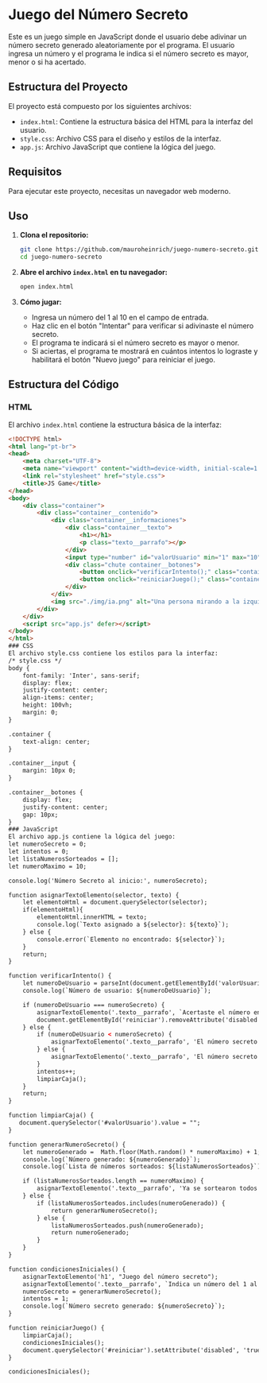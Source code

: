 # Juego del Número Secreto

Este es un juego simple en JavaScript donde el usuario debe adivinar un número secreto generado aleatoriamente por el programa. El usuario ingresa un número y el programa le indica si el número secreto es mayor, menor o si ha acertado.

## Estructura del Proyecto

El proyecto está compuesto por los siguientes archivos:

- `index.html`: Contiene la estructura básica del HTML para la interfaz del usuario.
- `style.css`: Archivo CSS para el diseño y estilos de la interfaz.
- `app.js`: Archivo JavaScript que contiene la lógica del juego.

## Requisitos

Para ejecutar este proyecto, necesitas un navegador web moderno.

## Uso

1. **Clona el repositorio:**

    ```bash
    git clone https://github.com/mauroheinrich/juego-numero-secreto.git
    cd juego-numero-secreto
    ```

2. **Abre el archivo `index.html` en tu navegador:**

    ```bash
    open index.html
    ```

3. **Cómo jugar:**

    - Ingresa un número del 1 al 10 en el campo de entrada.
    - Haz clic en el botón "Intentar" para verificar si adivinaste el número secreto.
    - El programa te indicará si el número secreto es mayor o menor.
    - Si aciertas, el programa te mostrará en cuántos intentos lo lograste y habilitará el botón "Nuevo juego" para reiniciar el juego.

## Estructura del Código

### HTML

El archivo `index.html` contiene la estructura básica de la interfaz:

```html
<!DOCTYPE html>
<html lang="pt-br">
<head>
    <meta charset="UTF-8">
    <meta name="viewport" content="width=device-width, initial-scale=1.0">
    <link rel="stylesheet" href="style.css">
    <title>JS Game</title>
</head>
<body>
    <div class="container">
        <div class="container__contenido">
            <div class="container__informaciones">
                <div class="container__texto">
                    <h1></h1>
                    <p class="texto__parrafo"></p>
                </div>
                <input type="number" id="valorUsuario" min="1" max="10" class="container__input">
                <div class="chute container__botones">
                    <button onclick="verificarIntento();" class="container__boton">Intentar</button>
                    <button onclick="reiniciarJuego();" class="container__boton" id="reiniciar" disabled>Nuevo juego</button>
                </div>
            </div>
            <img src="./img/ia.png" alt="Una persona mirando a la izquierda" class="container__imagen-persona" />
        </div>
    </div>
    <script src="app.js" defer></script>
</body>
</html>
### CSS
El archivo style.css contiene los estilos para la interfaz:
/* style.css */
body {
    font-family: 'Inter', sans-serif;
    display: flex;
    justify-content: center;
    align-items: center;
    height: 100vh;
    margin: 0;
}

.container {
    text-align: center;
}

.container__input {
    margin: 10px 0;
}

.container__botones {
    display: flex;
    justify-content: center;
    gap: 10px;
}
### JavaScript
El archivo app.js contiene la lógica del juego:
let numeroSecreto = 0;
let intentos = 0;
let listaNumerosSorteados = [];
let numeroMaximo = 10;

console.log('Número Secreto al inicio:', numeroSecreto);

function asignarTextoElemento(selector, texto) {
    let elementoHtml = document.querySelector(selector);
    if(elementoHtml){
        elementoHtml.innerHTML = texto;
        console.log(`Texto asignado a ${selector}: ${texto}`);
    } else {
        console.error(`Elemento no encontrado: ${selector}`);
    }
    return;
}

function verificarIntento() {
    let numeroDeUsuario = parseInt(document.getElementById('valorUsuario').value);
    console.log(`Número de usuario: ${numeroDeUsuario}`);

    if (numeroDeUsuario === numeroSecreto) {
        asignarTextoElemento('.texto__parrafo', `Acertaste el número en ${intentos} ${intentos === 1 ? `intento` : `intentos`}`);
        document.getElementById('reiniciar').removeAttribute('disabled');
    } else {
        if (numeroDeUsuario < numeroSecreto) {
            asignarTextoElemento('.texto__parrafo', 'El número secreto es mayor');
        } else {
            asignarTextoElemento('.texto__parrafo', 'El número secreto es menor');
        }
        intentos++;
        limpiarCaja();          
    }
    return;
}

function limpiarCaja() {
   document.querySelector('#valorUsuario').value = "";
}

function generarNumeroSecreto() {
    let numeroGenerado =  Math.floor(Math.random() * numeroMaximo) + 1;
    console.log(`Número generado: ${numeroGenerado}`);
    console.log(`Lista de números sorteados: ${listaNumerosSorteados}`);

    if (listaNumerosSorteados.length == numeroMaximo) {
        asignarTextoElemento('.texto__parrafo', 'Ya se sortearon todos los números posibles');
    } else {
        if (listaNumerosSorteados.includes(numeroGenerado)) {
            return generarNumeroSecreto();
        } else {
            listaNumerosSorteados.push(numeroGenerado);
            return numeroGenerado;
        }
    }
}

function condicionesIniciales() {
    asignarTextoElemento('h1', "Juego del número secreto");
    asignarTextoElemento('.texto__parrafo', `Indica un número del 1 al ${numeroMaximo}`);
    numeroSecreto = generarNumeroSecreto();
    intentos = 1;
    console.log(`Número secreto generado: ${numeroSecreto}`);
}

function reiniciarJuego() {
    limpiarCaja();
    condicionesIniciales();
    document.querySelector('#reiniciar').setAttribute('disabled', 'true');
}

condicionesIniciales();
